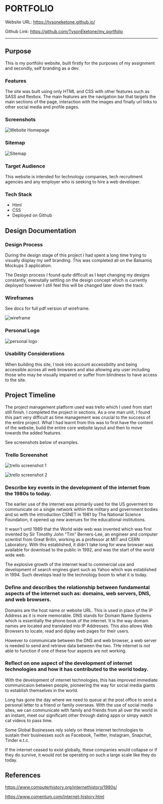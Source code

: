 # PORTFOLIO

Website URL: https://tysoneketone.github.io/

Github Link: https://github.com/TysonEketone/my_portfolio

---
## Purpose
This is my portfolio website, built firstly for the purposes of my assignment and secondly, self branding as a dev. 

### Features
The site was built using only HTML and CSS with other features such as SASS and flexbox. The main features are the navigation bar that targets the main sections of the page, interaction with the images and finally url links to other social media and profile pages.

### Screenshots

![Website Homepage](/docs/images/home_page.png)

### Sitemap 
![Sitemap](/docs/images/sitemap.png)

### Target Audience
This website is intended for technology companies, tech recruitment agencies and any employer who is seeking to hire a web developer. 

### Tech Stack
* Html
* CSS
* Deployed on Github

## Design Documentation
### Design Process
During the design stage of this project I had spent a long time trying to visually display my self branding. This was completed all on the Balsamiq Mockups 3 application. 

The Design process I found quite difficult as I kept changing my designs constantly, evenutally settling on the design concept which is currently deployed however I still feel this will be changed later down the track.

### Wireframes
See docs for full pdf version of wireframe.

![wireframe](/docs/wireframe-image.png)

### Personal Logo
![personal logo](/docs/images/black-logo.png) 

### Usability Considerations
When building this site, I took into account accessibility and being accessible across all web browsers and also allowing any user including those who may be visually impaired or suffer from blindness to have access to the site. 


## Project Timeline
The project management platform used was trello which I used from start still finish. I completed the project in sections. As a one man unit, I found this part very difficult as time management was crucial to the success of the entire project. What I had learnt from this was to first have the content of the website, build the entire core website layout and then to move towards the added features.

See screenshots below of examples. 

### Trello Screenshot
![trello screenshot 1](/docs/images/trello_screen_shot.png)

![trello screenshot 2](/docs/images/trello_screen_shot_2.png)

### Describe key events in the development of the internet from the 1980s to today.
The earlier use of the internet was primarily used for the US goverment to communicate on a single network within the military and government bodies and so with the introduction CSNET in 1981 by The National Science Foundation, it opened up new avenues for the educational institutions.

It wasn't until 1989 that the World wide web was invented which was first invented by Sir Timothy John "Tim" Berners-Lee, an engineer and computer scientist from Great Britin, working as a professor at MIT and CERN Laboratory. With this established, it didn't take long for www browser was available for download to the public in 1992, and was the start of the world wide web.

The explosive growth of the internet lead to commercial use and development of search engines giant such as Yahoo which was established in 1994. Such develops lead to the technology boom to what it is today. 

### Define and describes the relationship between fundamental aspects of the internet such as: domains, web servers, DNS, and web browsers.

Domains are the host name or website URL. This is used in place of the IP Address as it is more memorable. DNS stands for Domain Name Systems which is essentially the phone book of the internet. It is the way domain names are located and translated into IP Addresses. This also allows Web Browsers to locate, read and diplay web pages for their users. 

However to communicate between the DNS and web browser, a web server is needed to send and retrieve data between the two. THe internet is not able to function if one of these four aspects are not working. 


### Reflect on one aspect of the development of internet technologies and how it has contributed to the world today.
With the development of internet technologies, this has improved immediate communicaion between people, pioneering the way for social media giants to establish themselves in the world. 

Long has gone the day where we need to queue at the post office to send a personal letter to a friend or family overseas. With the use of social media sites, we can communicate with family and friends from all over the world in an instant, meet our significant other through dating apps or simpy watch cat videos to pass time.

Some Global Businesses rely solely on these internet technologies to sustain their businesses such as Facebook, Twitter, Instagram, Snapchat, Tinder e.t.c.

If the internet ceased to exist globally, these companies would collapse or if they do survive, it would not be operating on such a large scale like they do today. 

## References
https://www.computerhistory.org/internethistory/1980s/

https://www.comentum.com/internet-history.html